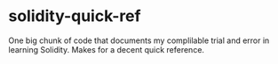 # solidity-quick-ref

One big chunk of code that documents my complilable trial and error in learning Solidity. Makes for a decent quick reference. 

